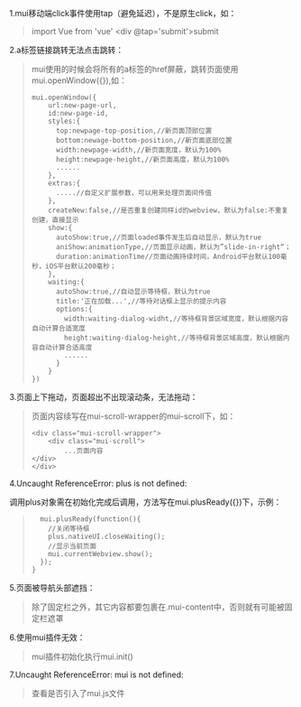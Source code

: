 1.mui移动端click事件使用tap（避免延迟），不是原生click，如：

> import Vue from 'vue'
>     <div @tap='submit'>submit</div>

2.a标签链接跳转无法点击跳转：

> mui使用的时候会将所有的a标签的href屏蔽，跳转页面使用mui.openWindow\({}\),如：
>
> ```
> mui.openWindow({
>     url:new-page-url,
>     id:new-page-id,
>     styles:{
>       top:newpage-top-position,//新页面顶部位置
>       bottom:newage-bottom-position,//新页面底部位置
>       width:newpage-width,//新页面宽度，默认为100%
>       height:newpage-height,//新页面高度，默认为100%
>       ......
>     },
>     extras:{
>       .....//自定义扩展参数，可以用来处理页面间传值
>     },
>     createNew:false,//是否重复创建同样id的webview，默认为false:不重复创建，直接显示
>     show:{
>       autoShow:true,//页面loaded事件发生后自动显示，默认为true
>       aniShow:animationType,//页面显示动画，默认为”slide-in-right“；
>       duration:animationTime//页面动画持续时间，Android平台默认100毫秒，iOS平台默认200毫秒；
>     },
>     waiting:{
>       autoShow:true,//自动显示等待框，默认为true
>       title:'正在加载...',//等待对话框上显示的提示内容
>       options:{
>         width:waiting-dialog-widht,//等待框背景区域宽度，默认根据内容自动计算合适宽度
>         height:waiting-dialog-height,//等待框背景区域高度，默认根据内容自动计算合适高度
>         ......
>       }
>     }
> })
> ```

3.页面上下拖动，页面超出不出现滚动条，无法拖动：

> 页面内容续写在mui-scroll-wrapper的mui-scroll下，如：
>
> ```
> <div class="mui-scroll-wrapper">
>     <div class="mui-scroll">
>         ...页面内容
> </div>
> </div>
> ```

  4.Uncaught ReferenceError: plus is not defined:  

调用plus对象需在初始化完成后调用，方法写在mui.plusReady\({}\)下，示例：

> ```
>   mui.plusReady(function(){
>     //关闭等待框
>     plus.nativeUI.closeWaiting();
>     //显示当前页面
>     mui.currentWebview.show();
>   });
> }
> ```

 5.页面被导航头部遮挡：

> 除了固定栏之外，其它内容都要包裹在.mui-content中，否则就有可能被固定栏遮罩

  6.使用mui插件无效：

> mui插件初始化执行mui.init\(\)

  7.Uncaught ReferenceError: mui is not defined:

> 查看是否引入了mui.js文件




